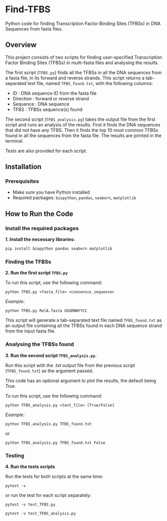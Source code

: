 # Find-TFBS
Python code for finding Transcription Factor Binding Sites (TFBSs) in DNA Sequences from fasta files. 

## Overview
This project consists of two scripts for finding user-specified Transcription Factor Binding Sites (TFBSs) in multi-fasta files and analysing the results. 

The first script (`TFBS.py`) finds all the TFBSs in all the DNA sequences from a fasta file, in  its forward and reverse strands. This script returns a tab-separated text file, named `TFBS_found.txt`, with the following columns:
* ID :  DNA sequence ID from the fasta file
* Direction : forward or reverse strand
* Sequence : DNA sequence
* TFBS : TFBSs sequence(s) found

The second script (`TFBS_analysis.py`) takes the output file from the first script and runs an analysis of the results. First it finds the DNA sequences that did not have any TFBS. Then it finds the top 10 most common TFBSs found in all the sequences from the fasta file. The results are printed in the terminal.

Tests are also provided for each script. 

## Installation
### Prerequisites
- Make sure you have Python installed
- Required packages: `biopython`, `pandas`, `seaborn`, `matplotlib`

## How to Run the Code
### Install the required packages
**1. Install the necessary libraries:**
```bash
pip install biopython pandas seaborn matplotlib
```

### Finding the TFBSs
**2. Run the first script `TFBS.py`**

To run this script, use the following command:
```
python TFBS.py <fasta_file> <consensus_sequence>
```
_Example:_
```
python TFBS.py RelA.fasta GGGRNWYYCC
```

This script will generate a tab-separated text file named `TFBS_found.txt` as an output file containing all the TFBSs found in each DNA sequence strand from the input fasta file.

### Analysing the TFBSs found  
**3. Run the second script `TFBS_analysis.py`.**

Run this script with the .txt output file from the previous script (`TFBS_found.txt`) as the argument passed.  

This code has an optional argument to plot the results, the default being _True_. 

To run this script, use the following command:
```
python TFBS_analysis.py <text_file> [True/False]
```
_Example:_
```
python TFBS_analysis.py TFBS_found.txt
```
or
```
python TFBS_analysis.py TFBS_found.txt False
```

### Testing
**4. Run the tests scripts**

Run the tests for both scripts at the same time:
```
pytest -v
```
or run the test for each script separately:
```
pytest -v test_TFBS.py
```
```
pytest -v test_TFBS_analysis.py
```
